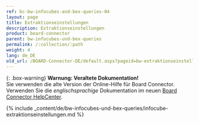 ```yaml
---
ref: bc-bw-infocubes-and-bex-queries-04
layout: page
title: Extraktionseinstellungen
description: Extraktionseinstellungen
product: board-connector
parent: bw-infocubes-und-bex-queries
permalink: /:collection/:path
weight: 4
lang: de_DE
old_url: /BOARD-Connector-DE/default.aspx?pageid=bw-extraktionseinstellungen
---
```


{: .box-warning}
**Warnung: Veraltete Dokumentation!** <br>
Sie verwenden die alte Version der Online-Hilfe für Board Connector.<br>
Verwenden Sie die *englischsprachige* Dokumentation im neuen [Board Connector HelpCenter](https://helpcenter.theobald-software.com/board-connector/documentation/introduction/).

{% include _content/de/bw-infocubes-und-bex-queries/infocube-extraktionseinstellungen.md %}
